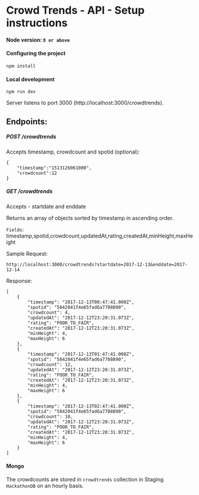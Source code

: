 # Crowd Trends - API - Setup instructions

#### Node version: `8 or above`

#### Configuring the project
`npm install`

#### Local development
`npm run dev`

Server listens to port 3000 (http://localhost:3000/crowdtrends).

## Endpoints:

##### POST /crowdtrends

Accepts timestamp, crowdcount and spotid (optional):

```
{
	"timestamp":"1513126061000",
	"crowdcount":12
}
```

##### GET /crowdtrends

Accepts -  startdate and  enddate

Returns an array of objects sorted by timestamp in ascending order.

`Fields`: timestamp,spotid,crowdcount,updatedAt,rating,createdAt,minHeight,maxHeight

Sample Request:

```http://localhost:3000/crowdtrends?startdate=2017-12-13&enddate=2017-12-14```

Response:
```
[
    {
        "timestamp": "2017-12-13T00:47:41.000Z",
        "spotid": "5842041f4e65fad6a7708890",
        "crowdcount": 4,
        "updatedAt": "2017-12-12T23:20:31.073Z",
        "rating": "POOR_TO_FAIR",
        "createdAt": "2017-12-12T23:20:31.073Z",
        "minHeight": 4,
        "maxHeight": 6
    },
    {
        "timestamp": "2017-12-13T01:47:41.000Z",
        "spotid": "5842041f4e65fad6a7708890",
        "crowdcount": 12,
        "updatedAt": "2017-12-12T23:20:31.073Z",
        "rating": "POOR_TO_FAIR",
        "createdAt": "2017-12-12T23:20:31.073Z",
        "minHeight": 4,
        "maxHeight": 6
    },
    {
        "timestamp": "2017-12-13T02:47:41.000Z",
        "spotid": "5842041f4e65fad6a7708890",
        "crowdcount": 10,
        "updatedAt": "2017-12-12T23:20:31.073Z",
        "rating": "POOR_TO_FAIR",
        "createdAt": "2017-12-12T23:20:31.073Z",
        "minHeight": 4,
        "maxHeight": 6
    }
]

```

#### Mongo

The crowdcounts are stored in ```crowdtrends``` collection in Staging ```HackathonDB``` on an hourly basis. 


